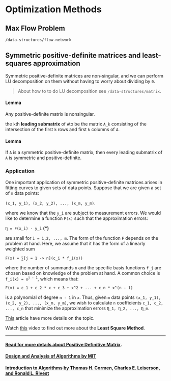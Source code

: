 # Optimization Methods
## Max Flow Problem
`/data-structures/flow-network`

## Symmetric positive-definite matrices and least-squares approximation
Symmetric positive-definite matrices are non-singular, and we can perform LU decomposition on them without having to worry about dividing by `0`.

> About how to to do LU decomposition see `/data-structures/matrix`.

#### Lemma
Any positive-definite matrix is nonsingular.

the `k`th __leading submatrix__ of `A`to be the matrix `A_k` consisting  of the intersection  of the first `k` rows and first `k` columns of `A`.

#### Lemma
If `A` is a symmetric positive-definite matrix, then every leading submatrix of `A` is symmetric and positive-definite.

### Application
One important application of symmetric positive-definite matrices arises in fitting curves to given sets of data points. Suppose that we are given a set of `m` data points:

`(x_1, y_1), (x_2, y_2), ..., (x_m, y_m)`.

where we know that the `y_i` are subject to measurement errors.  We would like to determine a function `F(x)` such that the approximation errors:

`Ƞ = F(x_i) - y_i` __(*)__

are small for `i = 1,2, ..., m`. The form of the function `F` depends on the problem at hand. Here, we assume that it has the form of a linearly weighted sum

`F(x) = ∑[j = 1 -> n](c_i * f_i(x))`

where the number of summands `n` and the specific basis functions `f_j` are chosen based on knowledge of the problem at hand.  A common choice is `f_i(x) = x`<sup>`j - 1`</sup>, which means that:

`F(x) = c_1 + c_2 * x + c_3 + x^2 + ... + c_n * x^(n - 1)`

is a polynomial of degree `n - 1` in `x`. Thus, given `m` data points `(x_1, y_1), (x_2, y_2), ..., (x_m, y_m)`, we wish to calculate `n` coefficients `c_1, c_2, ..., c_n` that minimize the approximation errors `Ƞ_1, Ƞ_2, ..., Ƞ_m`.

[This](http://staff.ustc.edu.cn/~csli/graduate/algorithms/book6/chap31.htm) article have more details on the topic.

Watch [this](https://www.youtube.com/watch?v=AmQcoopBUTk) video to find out more about the __Least Square Method__.

---

#### [Read for more details about Positive Definitive Matrix](http://slpl.cse.nsysu.edu.tw/chiaping/la/pdm.pdf).

#### [Design and Analysis of Algorithms by MIT](https://ocw.mit.edu/courses/electrical-engineering-and-computer-science/6-046j-design-and-analysis-of-algorithms-spring-2015/)

#### [Introduction to Algorithms by Thomas H. Cormen, Charles E. Leiserson, and Ronald L. Rivest](http://staff.ustc.edu.cn/~csli/graduate/algorithms/book6/partvii.htm)

